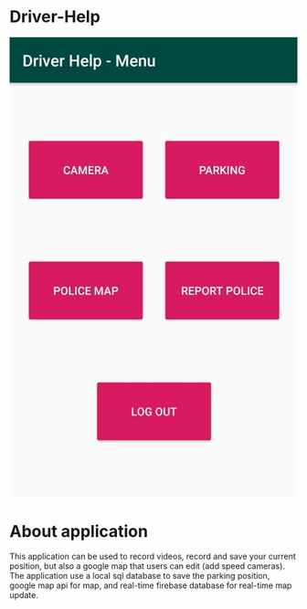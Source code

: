 # Driver-Help

![Screenshot](driver-menu.png)

# About application
This application can be used to record videos, record and save your current position, but also a google map that users can edit (add speed cameras). The application use a local sql database to save the parking position, google map api for map, and real-time firebase database for real-time map update.
